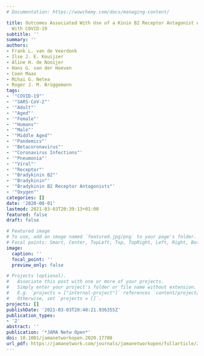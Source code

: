 ```yaml
---
# Documentation: https://wowchemy.com/docs/managing-content/

title: Outcomes Associated With Use of a Kinin B2 Receptor Antagonist Among Patients
  With COVID-19
subtitle: ''
summary: ''
authors:
- Frank L. van de Veerdonk
- Ilse J. E. Kouijzer
- Aline H. de Nooijer
- Hans G. van der Hoeven
- Coen Maas
- Mihai G. Netea
- Roger J. M. Brüggemann
tags:
- '"COVID-19"'
- '"SARS-CoV-2"'
- '"Adult"'
- '"Aged"'
- '"Female"'
- '"Humans"'
- '"Male"'
- '"Middle Aged"'
- '"Pandemics"'
- '"Betacoronavirus"'
- '"Coronavirus Infections"'
- '"Pneumonia"'
- '"Viral"'
- '"Receptor"'
- '"Bradykinin B2"'
- '"Bradykinin"'
- '"Bradykinin B2 Receptor Antagonists"'
- '"Oxygen"'
categories: []
date: '2020-08-01'
lastmod: 2021-03-03T20:39:13+01:00
featured: false
draft: false

# Featured image
# To use, add an image named `featured.jpg/png` to your page's folder.
# Focal points: Smart, Center, TopLeft, Top, TopRight, Left, Right, BottomLeft, Bottom, BottomRight.
image:
  caption: ''
  focal_point: ''
  preview_only: false

# Projects (optional).
#   Associate this post with one or more of your projects.
#   Simply enter your project's folder or file name without extension.
#   E.g. `projects = ["internal-project"]` references `content/project/deep-learning/index.md`.
#   Otherwise, set `projects = []`.
projects: []
publishDate: '2021-03-03T20:40:21.936355Z'
publication_types:
- '2'
abstract: ''
publication: '*JAMA Netw Open*'
doi: 10.1001/jamanetworkopen.2020.17708
url_pdf: https://jamanetwork.com/journals/jamanetworkopen/fullarticle/2769237
---
```

